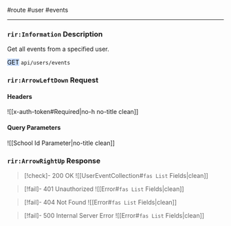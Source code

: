 #route #user #events 

---
### `rir:Information` Description
Get all events from a specified user.

<mark style="background: #ADCCFFA6;">GET</mark> `api/users/events`
### `rir:ArrowLeftDown` Request

#### Headers

![[x-auth-token#Required|no-h no-title clean]]

#### Query Parameters

![[School Id Parameter|no-title clean]]

### `rir:ArrowRightUp` Response

> [!check]- 200 OK
> ![[UserEventCollection#`fas List` Fields|clean]]

> [!fail]- 401 Unauthorized
![[Error#`fas List` Fields|clean]]

> [!fail]- 404 Not Found
![[Error#`fas List` Fields|clean]]

> [!fail]- 500 Internal Server Error
![[Error#`fas List` Fields|clean]]
